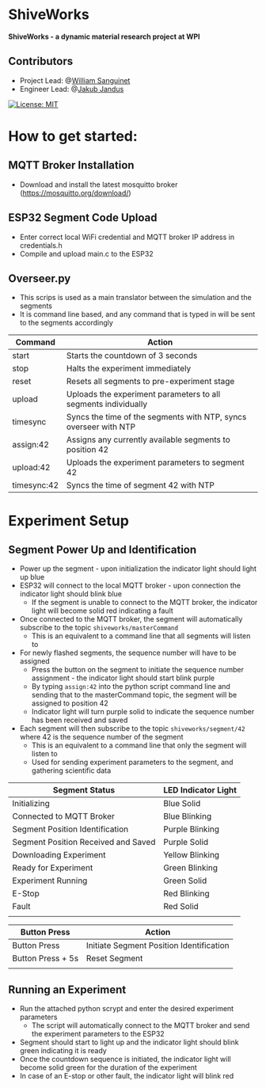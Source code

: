 # ShiveWorks 
**ShiveWorks - a dynamic material research project at WPI**

## Contributors
* Project Lead: @[William Sanguinet](https://github.com/williamsanguinet)
* Engineer Lead: @[Jakub Jandus](https://github.com/BambusGS)

[![License: MIT](https://img.shields.io/badge/License-MIT-yellow.svg)](https://opensource.org/licenses/MIT)


# How to get started:
## MQTT Broker Installation
* Download and install the latest mosquitto broker (https://mosquitto.org/download/)

## ESP32 Segment Code Upload
* Enter correct local WiFi credential and MQTT broker IP address in credentials.h
* Compile and upload main.c to the ESP32

## Overseer.py
  * This scrips is used as a main translator between the simulation and the segments
  * It is command line based, and any command that is typed in will be sent to the segments accordingly

| Command     | Action                                                           |
| ----------- | ---------------------------------------------------------------- |
| start       | Starts the countdown of 3 seconds                                |
| stop        | Halts the experiment immediately                                 |
| reset       | Resets all segments to pre-experiment stage                      |
| upload      | Uploads the experiment parameters to all segments individually   |
| timesync    | Syncs the time of the segments with NTP, syncs overseer with NTP |
| assign:42   | Assigns any currently available segments to position 42          |
| upload:42   | Uploads the experiment parameters to segment 42                  |
| timesync:42 | Syncs the time of segment 42 with NTP                            |


# Experiment Setup
## Segment Power Up and Identification
* Power up the segment - upon initialization the indicator light should light up blue
* ESP32 will connect to the local MQTT broker - upon connection the indicator light should blink blue
  * If the segment is unable to connect to the MQTT broker, the indicator light will become solid red indicating a fault
* Once connected to the MQTT broker, the segment will automatically subscribe to the topic `shiveworks/masterCommand`
  * This is an equivalent to a command line that all segments will listen to
* For newly flashed segments, the sequence number will have to be assigned
  * Press the button on the segment to initiate the sequence number assignment - the indicator light should start blink purple
  * By typing `assign:42` into the python script command line and sending that to the masterCommand topic, the segment will be assigned to position 42
  * Indicator light will turn purple solid to indicate the sequence number has been received and saved
* Each segment will then subscribe to the topic `shiveworks/segment/42` where 42 is the sequence number of the segment
  * This is an equivalent to a command line that only the segment will listen to
  * Used for sending experiment parameters to the segment, and gathering scientific data 

 
| Segment Status                      | LED Indicator Light |
| ----------------------------------- | ------------------- |
| Initializing                        | Blue Solid          |
| Connected to MQTT Broker            | Blue Blinking       |
| Segment Position Identification     | Purple Blinking     |
| Segment Position Received and Saved | Purple Solid        |
| Downloading Experiment              | Yellow Blinking     |
| Ready for Experiment                | Green Blinking      |
| Experiment Running                  | Green Solid         |
| E-Stop                              | Red Blinking        |
| Fault                               | Red Solid           |
|                                     |                     |

| Button Press      | Action                                   |
| ----------------- | ---------------------------------------- |
| Button Press      | Initiate Segment Position Identification |
| Button Press + 5s | Reset Segment                            |
|                   |                                          |

  

## Running an Experiment
* Run the attached python scrypt and enter the desired experiment parameters
  * The script will automatically connect to the MQTT broker and send the experiment parameters to the ESP32
* Segment should start to light up and the indicator light should blink green indicating it is ready
* Once the countdown sequence is initiated, the indicator light will become solid green for the duration of the experiment
* In case of an E-stop or other fault, the indicator light will blink red